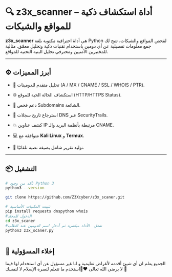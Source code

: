 # 🔍 z3x_scanner – أداة استكشاف ذكية للمواقع والشبكات

**z3x_scanner** هي أداة احترافية مكتوبة بلغة Python لفحص المواقع والشبكات، تتيح لك جمع معلومات تفصيلية عن أي دومين باستخدام تقنيات ذكية وتحليل معمّق. مثالية للمختبرين الأمنيين ومحترفي تحليل البنية التحتية للمواقع.

---

## ⚙️ أبرز المميزات

- 🔎 تحليل متقدم للدومينات (A / MX / CNAME / SSL / WHOIS / PTR).

- 🌐 استكشاف الحالة الحية للموقع (HTTP/HTTPS Status).

- 📡 دعم فحص Subdomains الشائعة.

- 📜 استرجاع تاريخ سجلات DNS عبر SecurityTrails.

- 💥 كشف عناوين IP مرتبطة بأنظمة البريد والـ CNAME.

- 💻 متوافقة مع **Kali Linux** و **Termux**.

- 💾 توليد تقرير شامل بصيغة نصية تلقائيًا.

---

## 📦  التشغيل
```bash
# تأكد من وجود Python 3
python3 --version

git clone https://github.com/Z3Xcyber/z3x_scaner.git

# تثبيت المكتبات الأساسية
pip install requests dnspython whois
#الدخول للمجلد
cd z3x_scaner
#شغل  الأداة مباشرة ثم أدخل اسم الدومين عند الطلب
python3 z3x_scaner.py
 
```
## 🤚 إخلاء المسؤولية 

الجميع يعلم ان أي شيئ أقدمه لأغراض تعليمية و انا غير مسؤول عن أي استخدام لها فيما  لا يرضي الله تعالى
❤️‍🔥استخدم ما تتعلم لنصرة الإسلام لا لنفسك 🫡
